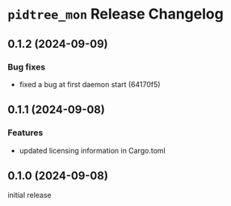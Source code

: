 # `pidtree_mon` Release Changelog

## 0.1.2 (2024-09-09)

### Bug fixes

* fixed a bug at first daemon start (64170f5)

## 0.1.1 (2024-09-08)

### Features

* updated licensing information in Cargo.toml

## 0.1.0 (2024-09-08)

initial release
